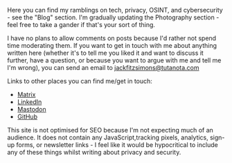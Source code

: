 Here you can find my ramblings on tech, privacy, OSINT, and cybersecurity - see the "Blog" section. I'm gradually updating the Photography section - feel free to take a gander if that's your sort of thing.

I have no plans to allow comments on posts because I'd rather not spend time moderating them. If you want to get in touch with me about anything written here (whether it's to tell me you liked it and want to discuss it further, have a question, or because you want to argue with me and tell me I'm wrong), you can send an email to <jackfitzsimons@tutanota.com>

Links to other places you can find me/get in touch:

- [Matrix](https://matrix.to/#/@user:jfitzsimo)
- [LinkedIn](https://dk.linkedin.com/in/jacklukefitzsimons)
- [Mastodon](https://infosec.exchange/@jfitzsimo)
- [GitHub](https://github.com/fitzsimonsjl)

This site is not optimised for SEO because I'm not expecting much of an audience. It does not contain any JavaScript,tracking pixels, analytics, sign-up forms, or newsletter links - I feel like it would be hypocritical to include any of these things whilst writing about privacy and security.
